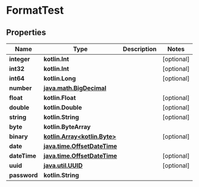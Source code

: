 
# FormatTest

## Properties
Name | Type | Description | Notes
------------ | ------------- | ------------- | -------------
**integer** | **kotlin.Int** |  |  [optional]
**int32** | **kotlin.Int** |  |  [optional]
**int64** | **kotlin.Long** |  |  [optional]
**number** | [**java.math.BigDecimal**](java.math.BigDecimal.md) |  | 
**float** | **kotlin.Float** |  |  [optional]
**double** | **kotlin.Double** |  |  [optional]
**string** | **kotlin.String** |  |  [optional]
**byte** | **kotlin.ByteArray** |  | 
**binary** | [**kotlin.Array&lt;kotlin.Byte&gt;**](kotlin.Array&lt;kotlin.Byte&gt;.md) |  |  [optional]
**date** | [**java.time.OffsetDateTime**](java.time.OffsetDateTime.md) |  | 
**dateTime** | [**java.time.OffsetDateTime**](java.time.OffsetDateTime.md) |  |  [optional]
**uuid** | [**java.util.UUID**](java.util.UUID.md) |  |  [optional]
**password** | **kotlin.String** |  | 



